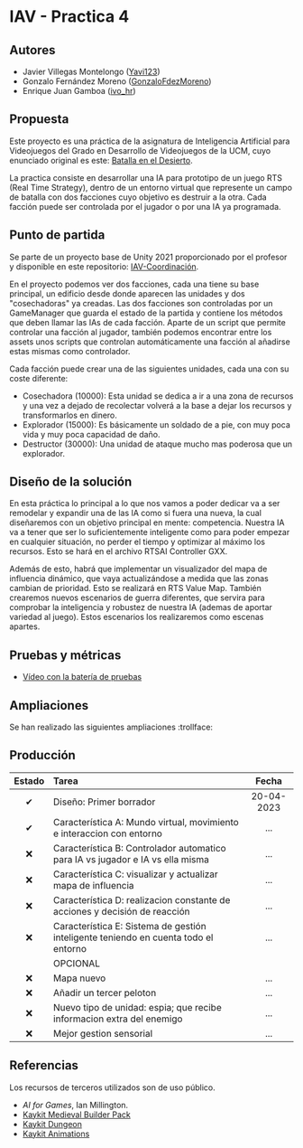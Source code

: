 # IAV - Practica 4

## Autores
- Javier Villegas Montelongo ([Yavi123](https://github.com/Yavi123))
- Gonzalo Fernández Moreno ([GonzaloFdezMoreno](https://github.com/GonzaloFdezMoreno))
- Enrique Juan Gamboa ([ivo_hr](https://github.com/ivo-hr))

## Propuesta
Este proyecto es una práctica de la asignatura de Inteligencia Artificial para Videojuegos del Grado en Desarrollo de Videojuegos de la UCM, cuyo enunciado original es este: [Batalla en el Desierto](https://github.com/Narratech/IAV-Coordinacion).

La practica consiste en desarrollar una IA para prototipo de un juego RTS (Real Time Strategy), dentro de un entorno virtual que represente un campo de batalla con dos facciones cuyo objetivo es destruir a la otra. Cada facción puede ser controlada por el jugador o por una IA ya programada.

## Punto de partida
Se parte de un proyecto base de Unity 2021 proporcionado por el profesor y disponible en este repositorio: [IAV-Coordinación](https://github.com/Narratech/IAV-Coordinacion).

En el proyecto podemos ver dos facciones, cada una tiene su base principal, un edificio desde donde aparecen las unidades y dos "cosechadoras" ya creadas.
Las dos facciones son controladas por un GameManager que guarda el estado de la partida y contiene los métodos que deben llamar las IAs de cada facción.
Aparte de un script que permite controlar una facción al jugador, también podemos encontrar entre los assets unos scripts que controlan automáticamente una facción al añadirse estas mismas como controlador.

Cada facción puede crear una de las siguientes unidades, cada una con su coste diferente:
- Cosechadora (10000): Esta unidad se dedica a ir a una zona de recursos y una vez a dejado de recolectar volverá a la base a dejar los recursos y transformarlos en dinero.
- Explorador (15000): Es básicamente un soldado de a pie, con muy poca vida y muy poca capacidad de daño.
- Destructor (30000): Una unidad de ataque mucho mas poderosa que un explorador.

## Diseño de la solución

En esta práctica lo principal a lo que nos vamos a poder dedicar va a ser remodelar y expandir una de las IA como si fuera una nueva, la cual diseñaremos con un objetivo principal en mente: competencia. Nuestra IA va a tener que ser lo suficientemente inteligente como para poder empezar en cualquier situación, no perder el tiempo y optimizar al máximo los recursos. Esto se hará en el archivo RTSAI Controller GXX.

Además de esto, habrá que implementar un visualizador del mapa de influencia dinámico, que vaya actualizándose a medida que las zonas cambian de prioridad. Esto se realizará en RTS Value Map.
También crearemos nuevos escenarios de guerra diferentes, que servira para comprobar la inteligencia y robustez de nuestra IA (ademas de aportar variedad al juego). Estos escenarios los realizaremos como escenas apartes.


## Pruebas y métricas

- [Vídeo con la batería de pruebas](https://youtu.be/7uuU-owzgjM)

## Ampliaciones

Se han realizado las siguientes ampliaciones :trollface:

## Producción

| Estado  |  Tarea  |  Fecha  |  
|:-:|:--|:-:|
| ✔ | Diseño: Primer borrador | 20-04-2023 |
| ✔ | Característica A: Mundo virtual, movimiento e interaccion con entorno | ... |
| :x: | Característica B: Controlador automatico para IA vs jugador e IA vs ella misma| ... |
| :x: | Característica C: visualizar y actualizar mapa de influencia| ... |
| :x: | Característica D: realizacion constante de acciones y decisión de reacción| ... |
| :x: | Característica E: Sistema de gestión inteligente teniendo en cuenta todo el entorno| ... |
|  | OPCIONAL |  |
| :x: | Mapa nuevo | ... |
| :x: | Añadir un tercer peloton | ... |
| :x: | Nuevo tipo de unidad: espia; que recibe informacion extra del enemigo | ... |
| :x: | Mejor gestion sensorial | ... |

## Referencias

Los recursos de terceros utilizados son de uso público.

- *AI for Games*, Ian Millington.
- [Kaykit Medieval Builder Pack](https://kaylousberg.itch.io/kaykit-medieval-builder-pack)
- [Kaykit Dungeon](https://kaylousberg.itch.io/kaykit-dungeon)
- [Kaykit Animations](https://kaylousberg.itch.io/kaykit-animations)
